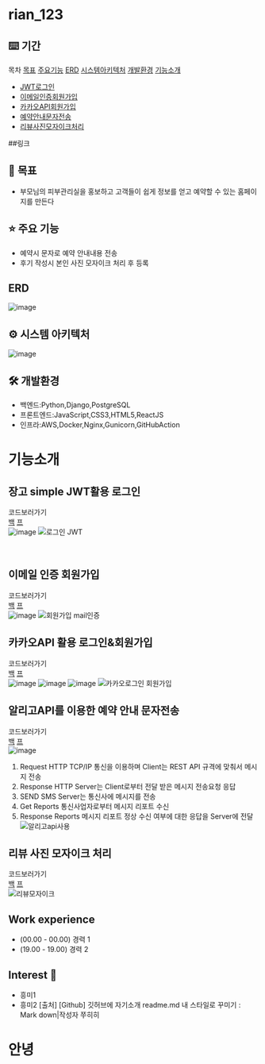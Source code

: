 # rian_123

## ⌨️ 기간
목차
[목표](#목표)
[주요기능](#주요-기능)
[ERD](#ERD)
[시스템아키텍처](#시스템-아키텍처)
[개발환경](#개발환경)
[기능소개](#기능소개)
- [JWT로그인](#장고-simple-JWT활용-로그인)
- [이메일인증회원가입](#이메일-인증-회원가입)
- [카카오API회원가입](#카카오API-활용-로그인&회원가입)
- [예약안내문자전송](#알리고API를-이용한-예약-안내-문자전송)
- [리뷰사진모자이크처리](#리뷰-사진-모자이크-처리)

##링크

## 🎯 목표
- 부모님의 피부관리실을 홍보하고 고객들이 쉽게 정보를 얻고 예약할 수 있는 홈페이지를 만든다

## ⭐️ 주요 기능
- 예약시 문자로 예약 안내내용 전송
- 후기 작성시 본인 사진 모자이크 처리 후 등록
## ERD
![image](https://github.com/user-attachments/assets/7419e052-33e4-412b-a657-cd77ee7e7de7)
## ⚙ 시스템 아키텍처
![image](https://github.com/user-attachments/assets/ef6fca99-c4a0-499e-9e8b-f573cd81f638)
<br>

## 🛠️ 개발환경
- 백엔드:Python,Django,PostgreSQL
- 프론트엔드:JavaScript,CSS3,HTML5,ReactJS
- 인프라:AWS,Docker,Nginx,Gunicorn,GitHubAction
  

# 기능소개

## 장고 simple JWT활용 로그인

코드보러가기
<br>
[백](https://github.com/yangchanghun/rian_123/blob/main/be/account/views.py) [프](https://github.com/yangchanghun/rian_123/blob/main/fe-rian/src/component/Login.js)
<br>
![image](https://github.com/user-attachments/assets/5b94de80-ddcf-4628-b1de-10eae01c24ac)
![로그인 JWT](https://github.com/user-attachments/assets/5bf62a1e-a880-4015-bfa7-4521f286c3b2)

<br>

## 이메일 인증 회원가입

코드보러가기
<br>
[백](https://github.com/yangchanghun/rian_123/blob/main/be/permissions/views.py) [프](https://github.com/yangchanghun/rian_123/blob/main/fe-rian/src/component/Signup.js)
<br>
![image](https://github.com/user-attachments/assets/cff57b15-c7c7-44bf-9ce2-e9f213d24b56)
![회원가입 mail인증 ](https://github.com/user-attachments/assets/bcf80bc8-7dbf-49a6-bf83-1da6b59c2c4d)

## 카카오API 활용 로그인&회원가입

코드보러가기
<br>
[백](https://github.com/yangchanghun/rian_123/blob/main/be/account/views.py) [프](https://github.com/yangchanghun/rian_123/blob/main/fe-rian/src/component/KakaoSignup.js)
<br>
![image](https://github.com/user-attachments/assets/eb68e3ed-46e0-41e5-a8e0-52da1a6df3d0)
![image](https://github.com/user-attachments/assets/6c4e7972-435e-4526-a299-aa404abb9522)
![image](https://github.com/user-attachments/assets/766878bd-d785-45c5-ab92-1cd6a783cf0a)
![카카오로그인   회원가입](https://github.com/user-attachments/assets/62c5c8e7-7f18-410c-8c39-6ac9d911854d)

## 알리고API를 이용한 예약 안내 문자전송

코드보러가기
<br>
[백](https://github.com/yangchanghun/rian_123/blob/main/be/reservation/views.py) [프](https://github.com/yangchanghun/rian_123/blob/main/fe-rian/src/component/Canlender.js)
<br>
![image](https://github.com/user-attachments/assets/502a1bd3-9e79-47e8-8bc7-af459f698019)
1. Request HTTP TCP/IP 통신을 이용하며 Client는 REST API 규격에 맞춰서 메시지 전송<br>
2. Response HTTP Server는 Client로부터 전달 받은 메시지 전송요청 응답<br>
3. SEND SMS Server는 통신사에 메시지를 전송<br>
4. Get Reports 통신사업자로부터 메시지 리포트 수신<br>
5. Response Reports 메시지 리포트 정상 수신 여부에 대한 응답을 Server에 전달<br>
![알리고api사용](https://github.com/user-attachments/assets/b9167316-6b4d-4753-9075-01a6e1dc4de1)


## 리뷰 사진 모자이크 처리

코드보러가기
<br>
[백](https://github.com/yangchanghun/rian_123/blob/main/be/review/views.py) [프](https://github.com/yangchanghun/rian_123/blob/main/fe-rian/src/component/ReviewCreate.js)
<br>
![리뷰모자이크](https://github.com/user-attachments/assets/4634b774-38b1-4671-9147-bb9804fa514b)

## Work experience 

- (00.00 - 00.00) 경력 1
- (19.00 - 19.00) 경력 2

## Interest 👀
- 흥미1
- 흥미2
[출처] [Github] 깃허브에 자기소개 readme.md 내 스타일로 꾸미기 : Mark down|작성자 쭈히히
# 안녕
